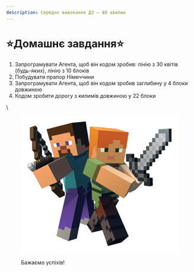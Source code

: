 ```yaml
---
description: Середнє виконання ДЗ — 40 хвилин
---
```


# ⭐️Домашнє завдання⭐️

1. Запрограмувати Агента, щоб він кодом зробив: лінію з 30 квітів (будь-яких), лінію з 10 блоків
2. Побудувати прапор Німеччини&#x20;
3. Запрограмувати Агента, щоб він кодом зробив заглибину у 4 блоки довжиною
4. Кодом зробити дорогу з килимів довжиною у 22 блоки

\


<figure><img src=".gitbook/assets/image.png" alt=""><figcaption><p>Бажаємо успіхів!</p></figcaption></figure>
